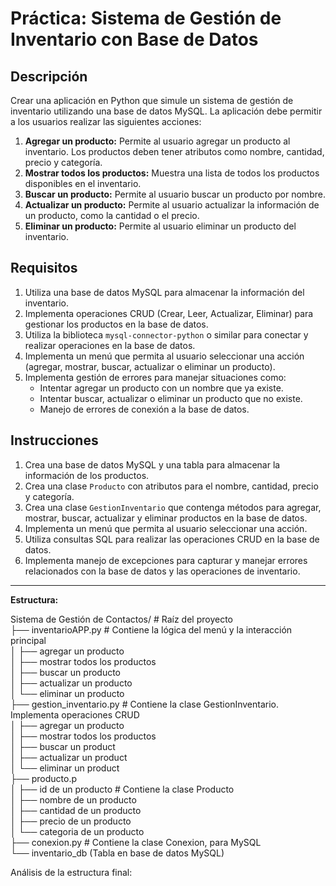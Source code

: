 # Práctica: Sistema de Gestión de Inventario con Base de Datos

## Descripción

Crear una aplicación en Python que simule un sistema de gestión de inventario utilizando una base de datos MySQL. La aplicación debe permitir a los usuarios realizar las siguientes acciones:

1.  **Agregar un producto:** Permite al usuario agregar un producto al inventario. Los productos deben tener atributos como nombre, cantidad, precio y categoría.
2.  **Mostrar todos los productos:** Muestra una lista de todos los productos disponibles en el inventario.
3.  **Buscar un producto:** Permite al usuario buscar un producto por nombre.
4.  **Actualizar un producto:** Permite al usuario actualizar la información de un producto, como la cantidad o el precio.
5.  **Eliminar un producto:** Permite al usuario eliminar un producto del inventario.

## Requisitos

1.  Utiliza una base de datos MySQL para almacenar la información del inventario.
2.  Implementa operaciones CRUD (Crear, Leer, Actualizar, Eliminar) para gestionar los productos en la base de datos.
3.  Utiliza la biblioteca `mysql-connector-python` o similar para conectar y realizar operaciones en la base de datos.
4.  Implementa un menú que permita al usuario seleccionar una acción (agregar, mostrar, buscar, actualizar o eliminar un producto).
5.  Implementa gestión de errores para manejar situaciones como:
    * Intentar agregar un producto con un nombre que ya existe.
    * Intentar buscar, actualizar o eliminar un producto que no existe.
    * Manejo de errores de conexión a la base de datos.

## Instrucciones

1.  Crea una base de datos MySQL y una tabla para almacenar la información de los productos.
2.  Crea una clase `Producto` con atributos para el nombre, cantidad, precio y categoría.
3.  Crea una clase `GestionInventario` que contenga métodos para agregar, mostrar, buscar, actualizar y eliminar productos en la base de datos.
4.  Implementa un menú que permita al usuario seleccionar una acción.
5.  Utiliza consultas SQL para realizar las operaciones CRUD en la base de datos.
6.  Implementa manejo de excepciones para capturar y manejar errores relacionados con la base de datos y las operaciones de inventario.
---

**Estructura:**   

Sistema de Gestión de Contactos/ # Raíz del proyecto  
├── inventarioAPP.py                          # Contiene la lógica del menú y la interacción principal  
│   ├── agregar un producto  
│   ├── mostrar todos los productos  
│   ├── buscar un producto  
│   ├── actualizar un producto  
│   └── eliminar un producto  
├── gestion_inventario.py                     # Contiene la clase GestionInventario. Implementa operaciones CRUD  
│   ├── agregar un producto  
│   ├── mostrar todos los productos  
│   ├── buscar un product  
│   ├── actualizar un product  
│   └── eliminar un product  
├── producto.p  
│   ├── id de un producto                     # Contiene la clase Producto  
│   ├── nombre de un producto  
│   ├── cantidad de un producto  
│   ├── precio de un producto  
│   └── categoria de un producto  
├── conexion.py                               # Contiene la clase Conexion, para MySQL  
└── inventario_db                             (Tabla en base de datos MySQL)  

Análisis de la estructura final:  
